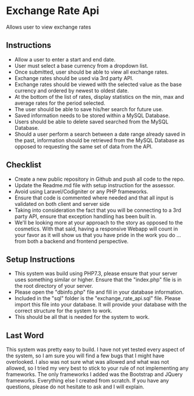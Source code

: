 # Exchange Rate Api
Allows user to view exchange rates

## Instructions
- Allow a user to enter a start and end date.
- User must select a base currency from a dropdown list.
- Once submitted, user should be able to view all exchange rates.
- Exchange rates should be used via 3rd party API.
- Exchange rates should be viewed with the selected value 
  as the base currency and ordered by newest to oldest date.
- At the bottom of the list of rates, display statistics on the 
  min, max and average rates for the period selected.
- The user should be able to save his/her search for future use.
- Saved information needs to be stored within a MySQL Database.
- Users should be able to delete saved searched from the MySQL Database.
- Should a user perform a search between a date range already saved in the past,
  information should be retrieved from the MySQL Database as opposed to requesting
  the same set of data from the API.
  
## Checklist
- Create a new public repository in Github and push all code to the repo.
- Update the Readme.md file with setup instruction for the assessor.
- Avoid using Laravel/Codigniter or any PHP frameworks.
- Ensure that code is commented where needed and that all input is validated
  on both client and server side
- Taking into consideration the fact that you will be connecting to
  a 3rd party API, ensure that exception handling has been built in.
- We'll be looking more at your approach to the story as opposed to the 
  cosmetics. With that said, having a responsive Webapp will count in your
  favor as it will show us that you have pride in the work you do ... from both a
  backend and frontend perspective.
  
## Setup Instructions
- This system was build using PHP7.3, please ensure that your server uses something 
  similar or higher. Ensure that the "index.php" file is in the root directory
  of your server.
- Please open the "dbinfo.php" file and fill in your database information.
- Included in the "sql" folder is the "exchange_rate_api.sql" file. Please import this file
  into your database. It will provide your database with the correct structure
  for the system to work.
- This should be all that is needed for the system to work.

## Last Word
This system was pretty easy to build. I have not yet tested every aspect of the system,
so I am sure you will find a few bugs that I might have overlooked.
I also was not sure what was allowed and what was not allowed, so I tried my very best 
to stick to your rule of not implementing any frameworks. The only frameworks I added was 
the Bootstrap and JQuery frameworks. Everything else I created from scratch.
If you have any questions, please do not hesitate to ask and I will explain.
